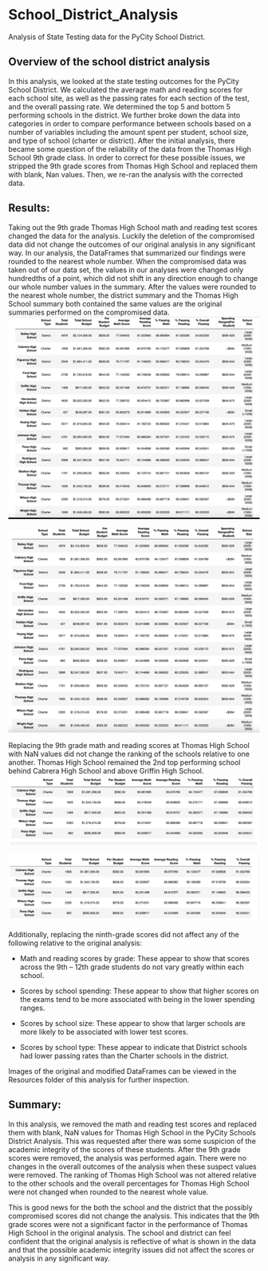 # School_District_Analysis
Analysis of State Testing data for the PyCity School District. 

## Overview of the school district analysis
In this analysis, we looked at the state testing outcomes for the PyCity School District. We calculated the average math and reading scores for each school site, as well as the passing rates for each section of the test, and the overall passing rate. We determined the top 5 and bottom 5 performing schools in the district. We further broke down the data into categories in order to compare performance between schools based on a number of variables including the amount spent per student, school size, and type of school (charter or district). After the initial analysis, there became some question of the reliability of the data from the Thomas High School 9th grade class. In order to correct for these possible issues, we stripped the 9th grade scores from Thomas High School and replaced them with blank, Nan values. Then, we re-ran the analysis with the corrected data. 

## Results: 
Taking out the 9th grade Thomas High School math and reading test scores changed the data for the analysis. Luckily the deletion of the compromised data did not change the outcomes of our original analysis in any significant way. In our analysis, the DataFrames that summarized our findings were rounded to the nearest whole number. When the compromised data was taken out of our data set, the values in our analyses were changed only hundredths of a point, which did not shift in any direction enough to change our whole number values in the summary. After the values were rounded to the nearest whole number, the district summary and the Thomas High School summary both contained the same values are the original summaries performed on the compromised data. 
![Original_School_Summary](Resources/Original_School_Summary.png)

![Modified_School_Summary](Resources/Modified_School_Summary.png)

Replacing the 9th grade math and reading scores at Thomas High School with NaN values did not change the ranking of the schools relative to one another. Thomas High School remained the 2nd top performing school behind Cabrera High School and above Griffin High School. 
![Top_5_Schools_Original.png](Resources/Top_5_Schools_Original.png)

![Top_5_Schools_Modified.png](Resources/Top_5_Schools_Modified.png)

Additionally, replacing the ninth-grade scores did not affect any of the following relative to the original analysis: 
  - Math and reading scores by grade: 
	These appear to show that scores across the 9th – 12th grade students do not vary greatly within each school. 

  - Scores by school spending: 
	These appear to show that higher scores on the exams tend to be more associated with being in the lower spending ranges. 

  - Scores by school size: 
	These appear to show that larger schools are more likely to be associated with lower test scores. 

  - Scores by school type: 
	These appear to indicate that District schools had lower passing rates than the Charter schools in the district. 
 
Images of the original and modified DataFrames can be viewed in the Resources folder of this analysis for further inspection. 

## Summary: 
In this analysis, we removed the math and reading test scores and replaced them with blank, NaN values for Thomas High School in the PyCity Schools District Analysis. This was requested after there was some suspicion of the academic integrity of the scores of these students. After the 9th grade scores were removed, the analysis was performed again. There were no changes in the overall outcomes of the analysis when these suspect values were removed. The ranking of Thomas High School was not altered relative to the other schools and the overall percentages for Thomas High School were not changed when rounded to the nearest whole value. 

This is good news for the both the school and the district that the possibly compromised scores did not change the analysis. This indicates that the 9th grade scores were not a significant factor in the performance of Thomas High School in the original analysis. The school and district can feel confident that the original analysis is reflective of what is shown in the data and that the possible academic integrity issues did not affect the scores or analysis in any significant way.





